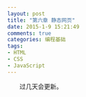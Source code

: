 ```yaml
---
layout: post
title: "第六章 静态网页"
date: 2015-1-9 15:21:49
comments: true
categories: 编程基础
tags:
- HTML
- CSS
- JavaScript
---
```

　　过几天会更新。


<br><br>